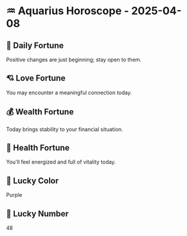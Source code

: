 # ♒ Aquarius Horoscope - 2025-04-08

## 🎯 Daily Fortune

Positive changes are just beginning; stay open to them.

## 💘 Love Fortune

You may encounter a meaningful connection today.

## 💰 Wealth Fortune

Today brings stability to your financial situation.

## 🌱 Health Fortune

You'll feel energized and full of vitality today.

## 🎨 Lucky Color

Purple

## 🔢 Lucky Number

48
